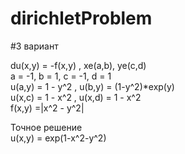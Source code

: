 dirichletProblem
================

#3 вариант

du(x,y) = -f(x,y) , xe(a,b), ye(c,d) <br>
a = -1, b = 1, c = -1, d = 1 <br>
u(a,y) = 1 - y^2 ,  u(b,y) = (1-y^2)*exp(y) <br>
u(x,c) = 1 - x^2 ,  u(x,d) = 1 - x^2 <br>
f(x,y) =|x^2 - y^2| <br>

Точное решение <br>
u(x,y) = exp(1-x^2-y^2)
